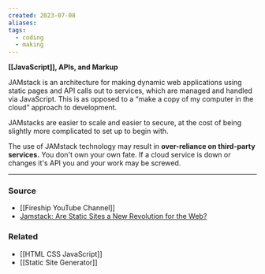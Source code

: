 ```yaml
---
created: 2023-07-08
aliases: 
tags:
  - coding
  - making
---
```

**[[JavaScript]], APIs, and Markup**

JAMstack is an architecture for making dynamic web applications using static pages and API calls out to services, which are managed and handled via JavaScript. This is as opposed to a “make a copy of my computer in the cloud” approach to development.

JAMstacks are easier to scale and easier to secure, at the cost of being slightly more complicated to set up to begin with. 

The use of JAMstack technology may result in **over-reliance on third-party services.** You don't own your own fate. If a cloud service is down or changes it's API you and your work may be screwed. 

****
### Source
- [[Fireship YouTube Channel]]
- [Jamstack: Are Static Sites a New Revolution for the Web?](https://www.codemotion.com/magazine/frontend/web-developer/jamstack-are-static-sites-a-new-revolution-for-the-web/)

### Related
- [[HTML CSS JavaScript]]
- [[Static Site Generator]]